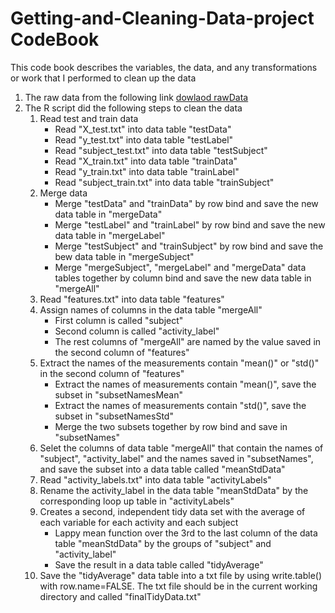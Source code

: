 # Getting-and-Cleaning-Data-project CodeBook
This code book describes the variables, the data, and any transformations or work that I performed to clean up the data

1. The raw data from the following link
  [dowlaod rawData](https://d396qusza40orc.cloudfront.net/getdata%2Fprojectfiles%2FUCI%20HAR%20Dataset.zip)
2. The R script did the following steps to clean the data
    1. Read test and train data
       - Read "X_test.txt" into data table "testData"
       - Read "y_test.txt" into data table "testLabel"
       - Read "subject_test.txt" into data table "testSubject"
       - Read "X_train.txt" into data table "trainData"
       - Read "y_train.txt" into data table "trainLabel"
       - Read "subject_train.txt" into data table "trainSubject"
    2. Merge data
       - Merge "testData" and "trainData" by row bind and save the new data table in "mergeData"
       - Merge "testLabel" and "trainLabel" by row bind and save the new data table in "mergeLabel"
       - Merge "testSubject" and "trainSubject" by row bind and save the bew data table in "mergeSubject"
       - Merge "mergeSubject", "mergeLabel" and "mergeData" data tables together by column bind and save the new data table in "mergeAll"
    3. Read "features.txt" into data table "features"
    4. Assign names of columns in the data table "mergeAll"
       - First column is called "subject"
       - Second column is called "activity_label"
       - The rest columns of "mergeAll" are named by the value saved in the second column of "features"
    5. Extract the names of the measurements contain "mean()" or "std()" in the second column of "features"
       - Extract the names of measurements contain "mean()", save the subset in "subsetNamesMean"
       - Extract the names of measurements contain "std()", save the subset in "subsetNamesStd"
       - Merge the two subsets together by row bind and save in "subsetNames"
    6. Selet the columns of data table "mergeAll" that contain the names of "subject", "activity_label" and the names saved in "subsetNames", and save the subset into a data table called "meanStdData"
    7. Read "activity_labels.txt" into data table "activityLabels"
    8. Rename the activity_label in the data table "meanStdData" by the corresponding loop up table in "activityLabels"
    9. Creates a second, independent tidy data set with the average of each variable for each activity and each subject
       - Lappy mean function over the 3rd to the last column of the data table "meanStdData" by the groups of "subject" and "activity_label"
       - Save the result in a data table called "tidyAverage"
    10. Save the "tidyAverage" data table into a txt file by using write.table() with row.name=FALSE. The txt file should be in the current working directory and called "finalTidyData.txt"

